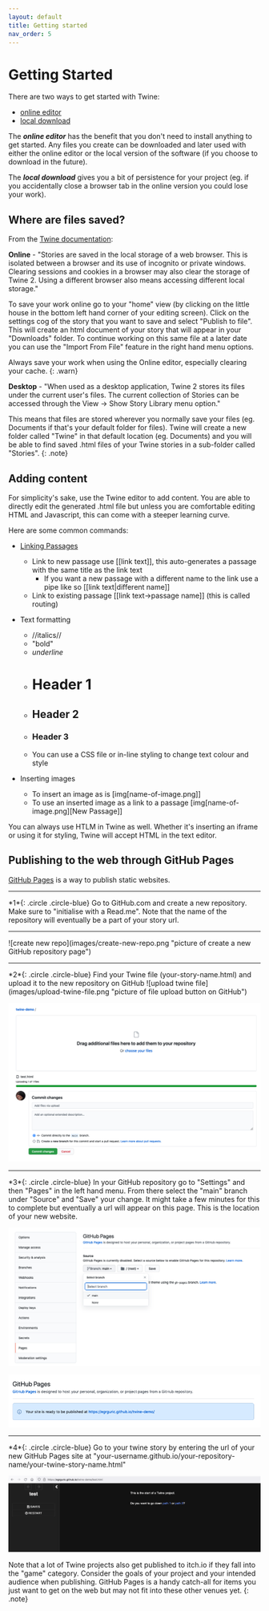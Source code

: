 ```yaml
---
layout: default
title: Getting started
nav_order: 5
---
```

# Getting Started

There are two ways to get started with Twine:
* [online editor](https://twinery.org/2/)
* [local download](https://twinery.org/)

The ***online editor*** has the benefit that you don't need to install anything to get started. Any files you create can be downloaded and later used with either the online editor or the local version of the software (if you choose to download in the future).

The ***local download*** gives you a bit of persistence for your project (eg. if you accidentally close a browser tab in the online version you could lose your work).

## Where are files saved?
From the [Twine documentation](https://twinery.org/cookbook/questions/stories_saved.html):

**Online** - "Stories are saved in the local storage of a web browser. This is isolated between a browser and its use of incognito or private windows. Clearing sessions and cookies in a browser may also clear the storage of Twine 2. Using a different browser also means accessing different local storage."

To save your work online go to your "home" view (by clicking on the little house in the bottom left hand corner of your editing screen). Click on the settings cog of the story that you want to save and select "Publish to file". This will create an html document of your story that will appear in your "Downloads" folder. To continue working on this same file at a later date you can use the "Import From File" feature in the right hand menu options.

Always save your work when using the Online editor, especially clearing your cache.
{: .warn}

**Desktop** - "When used as a desktop application, Twine 2 stores its files under the current user's files. The current collection of Stories can be accessed through the View -> Show Story Library menu option."

This means that files are stored wherever you normally save your files (eg. Documents if that's your default folder for files). Twine will create a new folder called "Twine" in that default location (eg. Documents) and you will be able to find saved .html files of your Twine stories in a sub-folder called "Stories".
{: .note}

## Adding content
For simplicity's sake, use the Twine editor to add content. You are able to directly edit the generated .html file but unless you are comfortable editing HTML and Javascript, this can come with a steeper learning curve.

Here are some common commands:

* [Linking Passages](https://twinery.org/cookbook/starting/twine2/creatinglinks.html)
    * Link to new passage use [[link text]], this auto-generates a passage with the same title as the link text
        * If you want a new passage with a different name to the link use a pipe like so [[link text|different name]]
    * Link to existing passage [[link text->passage name]] (this is called routing)

* Text formatting
    * //italics//
    * "bold"
    * _underline_
    * # Header 1
    * ## Header 2
    * ### Header 3
    * You can use a CSS file or in-line styling to change text colour and style

* Inserting images
    * To insert an image as is [img[name-of-image.png]]
    * To use an inserted image as a link to a passage [img[name-of-image.png][New Passage]]

You can always use HTLM in Twine as well. Whether it's inserting an iframe or using it for styling, Twine will accept HTML in the text editor.

## Publishing to the web through GitHub Pages

[GitHub Pages](https://pages.github.com/) is a way to publish static websites.
<hr>
*1*{: .circle .circle-blue} Go to GitHub.com and create a new repository. Make sure to "initialise with a Read.me". Note that the name of the repository will eventually be a part of your story url.
<hr>
![create new repo](images/create-new-repo.png "picture of create a new GitHub repository page")
<hr>
*2*{: .circle .circle-blue} Find your Twine file (your-story-name.html) and upload it to the new repository on GitHub
![upload twine file](images/upload-twine-file.png "picture of file upload button on GitHub")

![upload twine file commit](images/upload-twine-file-commit.png "picture of file upload page on GitHub")
<hr>
*3*{: .circle .circle-blue} In your GitHub repository go to "Settings" and then "Pages" in the left hand menu. From there select the "main" branch under "Source" and "Save" your change. It might take a few minutes for this to complete but eventually a url will appear on this page. This is the location of your new website.

![setup github pages](images/setup-github-pages.png "picture of GitHub Pages options in GitHub repository settings")

![view github pages url](images/github-pages-url.png "location of GitHub Pages url in GitHub repository settings")
<hr>
*4*{: .circle .circle-blue} Go to your twine story by entering the url of your new GitHub Pages site at "your-username.github.io/your-repository-name/your-twine-story-name.html"

![demo published project](images/demo-published-twine-project.png "picture of published Twine demo at GitHub - ages url")

Note that a lot of Twine projects also get published to itch.io if they fall into the "game" category. Consider the goals of your project and your intended audience when publishing. GitHub Pages is a handy catch-all for items you just want to get on the web but may not fit into these other venues yet.
{: .note}
